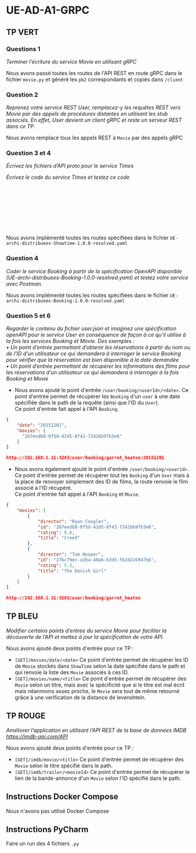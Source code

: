 # UE-AD-A1-GRPC
## TP VERT
### Questions 1

_Terminer l’écriture du service Movie en utilisant gRPC_

Nous avons passé toutes les routes de l'API REST en route gRPC dans le fichier `movie.py` et généré les `pb2` 
correspondants et copiés dans `/client`

### Question 2

_Reprenez votre service REST User, remplacez-y les requêtes REST vers Movie par des appels de procédures distantes en 
utilisant les stub associés. En effet, User devient un client gRPC et reste un serveur REST dans ce TP._

Nous avons remplacé tous les appels REST à `Movie` par des appels gRPC

### Question 3 et 4 

_Écrivez les fichiers d’API proto pour le service Times_

_Écrivez le code du service Times et testez ce code_







<br><br><br><br><br><br><br>

Nous avons implémenté toutes les routes spécifiées dans le fichier `UE-archi-distribuees-Showtime-1.0.0-resolved.yaml`

### Question 4

_Coder le service Booking à partir de la spécification OpenAPI disponible (UE-archi-distribuees-Booking-1.0.0-resolved.yaml) et testez votre service avec Postman._

Nous avons implémenté toutes les routes spécifiées dans le fichier `UE-archi-distribuees-Booking-1.0.0-resolved.yaml`

### Question 5 et 6

_Regarder le contenu du fichier user.json et imaginez une spécification openAPI pour le service User en conséquence de façon à ce qu’il utilise à la fois les services Booking et Movie. Des exemples :<br>
• Un point d’entrée permettant d’obtenir les réservations à partir du nom ou de l’ID d’un utilisateur ce qui demandera à interroger le service Booking pour vérifier que la réservation est bien disponible à la date demandée<br>
• Un point d’entrée permettant de récupérer les informations des films pour les réservations d’un utilisateur ce qui demandera à interroger à la fois Booking et Movie_

- Nous avons ajouté le point d'entrée `/user/booking/<userId>/<date>`. 
Ce point d'entrée permet de récupérer les `Booking` d'un `user` à une date spécifiée dans
le path de la requête (ainsi que l'ID du `User`). <br>
Ce point d'entrée fait appel à l'API `Booking`.

```JSON
{
    "date": "20151201",
    "movies": [
      "267eedb8-0f5d-42d5-8f43-72426b9fb3e6"
    ]
}

http://192.168.1.11:3203/user/booking/garret_heaton/20151201
```

- Nous avons également ajouté le point d'entrée `/user/booking/<userid>`. Ce point d'entrée permet de récupérer tout
les `Booking` d'un `User` mais à la place de renvoyer simplement des ID de films, la route 
renvoie le film associé à l'ID récupéré. <br>
Ce point d'entrée fait appel à l'API `Booking` et `Movie`. 

```JSON
{
    "movies": [
        {
            "director": "Ryan Coogler",
            "id": "267eedb8-0f5d-42d5-8f43-72426b9fb3e6",
            "rating": 8.8,
            "title": "Creed"
        },
        {
            "director": "Tom Hooper",
            "id": "276c79ec-a26a-40a6-b3d3-fb242a5947b6",
            "rating": 5.3,
            "title": "The Danish Girl"
        }
    ]
}

http://192.168.1.11:3203/user/booking/garret_heaton
```

## TP BLEU

_Modifier certains points d’entrée du service Movie pour faciliter la découverte de l’API et mettez à jour la spécification de votre API._

Nous avons ajouté deux points d'entrée pour ce TP :
- `[GET]/movies/date/<date>` Ce point d'entrée permet de récupérer les ID de `Movie` stockés
dans `ShowTime` selon la date spécifiée dans le path et qui renvoie la liste des `Movie`
associés à ces ID.
- `[GET]/movies/name/<title>` Ce point d'entrée permet de récupérer des `Movie` selon un 
titre, mais avec la spécificité que si le titre est mal écrit mais néanmoins assez proche,
le `Movie` sera tout de même retourné grâce à une verification de la distance de levenshtein.

## TP ROUGE

_Améliorer l’application en utilisant l’API REST de la base de données IMDB https://imdb-api.com/API_

Nous avons ajouté deux points d'entrée pour ce TP :
- `[GET]/imdb/movie/<title>` Ce point d'entrée permet de récupérer des `Movie` selon le titre
spécifié dans le path.
- `[GET]/imdb/trailer/<movieId>` Ce point d'entrée permet de récupérer le lien de la
bande-annonce d'un `Movie` selon l'ID spécifié dans le path. 

## Instructions Docker Compose

Nous n'avons pas utilisé Docker Compose

## Instructions PyCharm

Faire un run des 4 fichiers `.py`